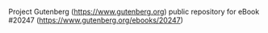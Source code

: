 Project Gutenberg (https://www.gutenberg.org) public repository for eBook #20247 (https://www.gutenberg.org/ebooks/20247)
